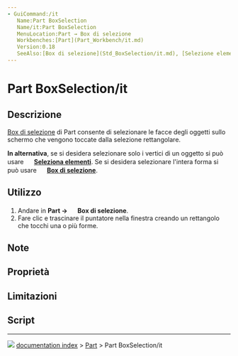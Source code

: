 ```yaml
---
- GuiCommand:/it
   Name:Part BoxSelection
   Name/it:Part BoxSelection
   MenuLocation:Part → Box di selezione
   Workbenches:[Part](Part_Workbench/it.md)
   Version:0.18
   SeeAlso:[Box di selezione](Std_BoxSelection/it.md), [Selezione elementi](Std_BoxElementSelection/it.md), [Seleziona tutto](Std_SelectAll/it.md)
---
```


# Part BoxSelection/it

## Descrizione

[Box di selezione](Part_BoxSelection/it.md) di Part consente di selezionare le facce degli oggetti sullo schermo che vengono toccate dalla selezione rettangolare.

**In alternativa**, se si desidera selezionare solo i vertici di un oggetto si può usare **<img src="images/Std_BoxElementSelection.svg" width=16px> [Seleziona elementi](Std_BoxElementSelection/it.md)**. Se si desidera selezionare l\'intera forma si può usare **<img src="images/Std_BoxSelection.svg" width=16px> [Box di selezione](Std_BoxSelection/it.md)**.

## Utilizzo

1.  Andare in **Part → <img src="images/Part_BoxSelection.svg" width=16px> Box di selezione**.
2.  Fare clic e trascinare il puntatore nella finestra creando un rettangolo che tocchi una o più forme.

## Note

## Proprietà

## Limitazioni

## Script



---
![](images/Right_arrow.png) [documentation index](../README.md) > [Part](Part_Workbench.md) > Part BoxSelection/it
